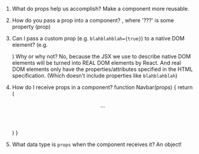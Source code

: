 1. What do props help us accomplish?
Make a component more reusable.

2. How do you pass a prop into a component?
<MyAwesomeHeader title="???">, where '???' is some property (prop)

3. Can I pass a custom prop (e.g. `blahblahblah={true}`) to a native
   DOM element? (e.g. <div blahblahblah={true}>) Why or why not?
 No, because the JSX we use to describe native DOM elements will
be turned into REAL DOM elements by React. And real DOM elements
only have the properties/attributes specified in the HTML specification.
(Which doesn't include properties like `blahblahblah`)  

4. How do I receive props in a component?
function Navbar(props) {
    return (
        <header>
            ...
        </header>
    )
}

5. What data type is `props` when the component receives it?
An object!